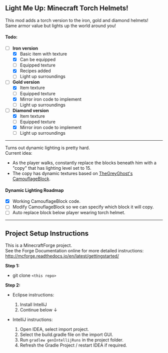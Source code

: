 ## Light Me Up: Minecraft Torch Helmets!
This mod adds a torch version to the iron, gold and diamond helmets!  
Same armor value but lights up the world around you!  

#### Todo: 
- [ ] **Iron version**
  - [x] Basic item with texture
  - [x] Can be equipped  
  - [ ] Equipped texture
  - [x] Recipes added  
  - [ ] Light up surroundings  
- [ ] **Gold version**
  - [x] Item texture
  - [ ] Equipped texture
  - [x] Mirror iron code to implement
  - [ ] Light up surroundings
- [ ] **Diamond version**
  - [x] Item texture
  - [ ] Equipped texture
  - [X] Mirror iron code to implement
  - [ ] Light up surroundings
  
<hr>

Turns out dynamic lighting is pretty hard.  
Current idea:
- As the player walks, constantly replace the blocks beneath him with a "copy" that has lighting level set to 15.
- The copy has dynamic textures based on [TheGreyGhost's CamouflageBlock](https://github.com/TheGreyGhost/MinecraftByExample/tree/1-12-2-final/src/main/java/minecraftbyexample/mbe04_block_dynamic_block_model1).

#### Dynamic Lighting Roadmap
- [x] Working CamouflageBlock code.  
- [ ] Modify CamouflageBlock so we can specify which block it will copy.  
- [ ] Auto replace block below player wearing torch helmet.  
<hr>

## Project Setup Instructions
This is a MinecraftForge project.  
See the Forge Documentation online for more detailed instructions:
http://mcforge.readthedocs.io/en/latest/gettingstarted/

**Step 1:**
- git clone `<this repo>`

**Step 2:**
- Eclipse instructions:
  1. Install IntelliJ
  2. Continue below ↓

- IntelliJ instructions:
  1. Open IDEA, select import project.
  2. Select the build.gradle file on the import GUI.
  3. Run `gradlew genIntellijRuns` in the project folder.
  4. Refresh the Gradle Project / restart IDEA if required.

